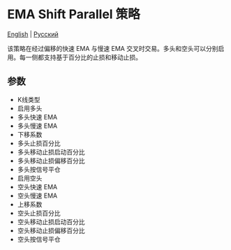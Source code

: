 # EMA Shift Parallel 策略
[English](README.md) | [Русский](README_ru.md)

该策略在经过偏移的快速 EMA 与慢速 EMA 交叉时交易。多头和空头可以分别启用。每一侧都支持基于百分比的止损和移动止损。

## 参数
- K线类型
- 启用多头
- 多头快速 EMA
- 多头慢速 EMA
- 下移系数
- 多头止损百分比
- 多头移动止损启动百分比
- 多头移动止损偏移百分比
- 多头按信号平仓
- 启用空头
- 空头快速 EMA
- 空头慢速 EMA
- 上移系数
- 空头止损百分比
- 空头移动止损启动百分比
- 空头移动止损偏移百分比
- 空头按信号平仓

